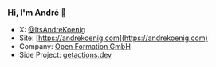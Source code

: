 ### Hi, I'm André 👋

- X: [@ItsAndreKoenig](https://x.com/ItsAndreKoenig)
- Site: [https://andrekoenig.com](https://andrekoenig.com)
- Company: [Open Formation GmbH](https://openformation.io)
- Side Project: [getactions.dev](https://getactions.dev)
